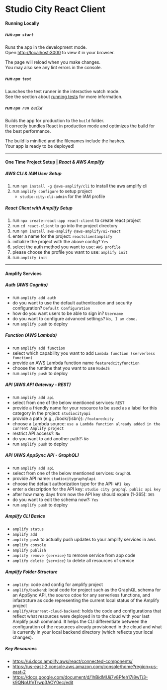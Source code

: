 # Studio City React Client


#### Running Locally
##### run `npm start`
Runs the app in the development mode.\
Open [http://localhost:3000](http://localhost:3000) to view it in your browser.

The page will reload when you make changes.\
You may also see any lint errors in the console.

##### run `npm test`

Launches the test runner in the interactive watch mode.\
See the section about [running tests](https://facebook.github.io/create-react-app/docs/running-tests) for more information.


##### run `npm run build`

Builds the app for production to the `build` folder.\
It correctly bundles React in production mode and optimizes the build for the best performance.

The build is minified and the filenames include the hashes.\
Your app is ready to be deployed!


--------------------------------------------------
#### One Time Project Setup | *React & AWS Amplify*

##### AWS CLI & IAM User Setup
1. run `npm install -g @aws-amplify/cli` to install the aws amplify cli
2. run `amplify configure` to setup project
   - `studio-city-cli-admin` for the IAM profile 


##### React Client with Amplify Setup
1. run `npx create-react-app react-client` to create react project
2. run `cd react-client` to go into the project directory
3. run `npm install aws-amplify @aws-amplify/ui-react` 
4. enter a name for the project: `reactclientamplify`
5. initialize the project with the above config? `Yes`
6. select the auth method you want to use: `AWS profile`
7. please choose the profile you want to use: `amplify init`
8. run `amplify init`

--------------------------------------------------------------------
#### Amplify Services
##### Auth (AWS Cognito)
- run `amplify add auth`
- do you want to use the default authentication and security configuration? `Default Configuration`
- how do you want users to be able to sign in? `Username`
- do you want to configure advanced settings? `No, I am done.`
- run `amplify push` to deploy

##### Function (AWS Lambda)
- run `amplify add function`
- select which capability you want to add `Lambda function (serverless function)`
- provide an AWS Lambda function name `featuredcityfunction`
- choose the runtime that you want to use `NodeJS`
- run `amplify push` to deploy

##### API (AWS API Gateway - REST)
- run `amplify add api`
- select from one of the below mentioned services: `REST`
- provide a friendly name for your resource to be used as a label for this category in the project: `studiocityapi`
- provide a path (e.g., /book/{isbn}): `/featuredcity`
- choose a Lambda source: `use a Lambda function already added in the current Amplify project`
- restrict API access?: `No`
- do you want to add another path?: `No`
- run `amplify push` to deploy

##### API (AWS AppSync API - GraphQL)
- run `amplify add api`
- select from one of the below mentioned services: `GraphQL`
- provide API name: `studiocitygraphqlapi`
- choose the default authorization type for the API: `API key`
- enter a description for the API key: `studio city graphql public api key`
- after how many days from now the API key should expire (1-365): `365`
- do you want to edit the schema now?: `Yes`
- run `amplify push` to deploy

##### Amplify CLI Basics
- `amplify status`
- `amplify add`
- `amplify push` to actually push updates to your amplify services in aws
- `amplify console`
- `amplify publish`
- `amplify remove {service}` to remove service from app code
- `amplify delete {service}` to delete all resources of service


##### Amplify Folder Structure
- `amplify`: code and config for amplify project
- `amplify/backend`: local code for project such as the GraphQL schema for an AppSync API, the source cdoe for any serverless functions, and infastrcture as code representing the current local status of the Amplify project
- `amplify/#current-cloud-backend`: holds the code and configurations that reflect what resources were deployed in to the cloud with your last Amplify push command. It helps the CLI differentiate between the configuration of the resources already provisioned in the cloud and what is currently in your local backend directory (which reflects your local changes).


##### Key Resources
- https://ui.docs.amplify.aws/react/connected-components/
- https://us-east-2.console.aws.amazon.com/console/home?region=us-east-2
- https://docs.google.com/document/d/1hBidMUij7v8Pfeh17i8wTj3-k9QNpUfnTrwp3AOY0ec/edit